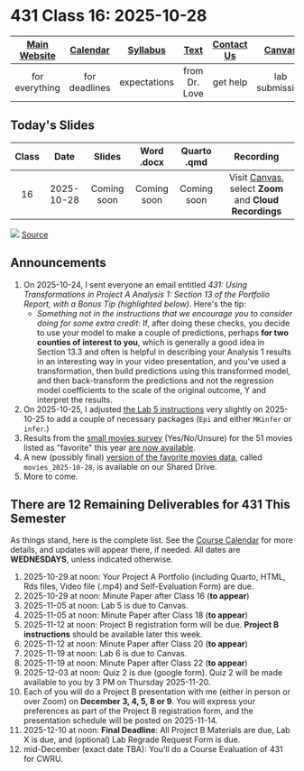 # 431 Class 16: 2025-10-28

[Main Website](https://thomaselove.github.io/431-2025/) | [Calendar](https://thomaselove.github.io/431-2025/calendar.html) | [Syllabus](https://thomaselove.github.io/431-syllabus-2025/) | [Text](https://thomaselove.github.io/431-book/) | [Contact Us](https://thomaselove.github.io/431-2025/contact.html) | [Canvas](https://canvas.case.edu) | [Data and Code](https://github.com/THOMASELOVE/431-data)
:-----------: | :--------------: | :----------: | :---------: | :-------------: | :-----------: | :------------:
for everything | for deadlines | expectations | from Dr. Love | get help | lab submission | for downloads

## Today's Slides

Class | Date | Slides | Word .docx | Quarto .qmd | Recording
:---: | :--------: | :------: | :------: | :------: | :-------------:
16 | 2025-10-28 | Coming soon | Coming soon | Coming soon | Visit [Canvas](https://canvas.case.edu/), select **Zoom** and **Cloud Recordings**

<!-- 

16 | 2025-10-28 | **[Slides 16](https://thomaselove.github.io/431-slides-2025/class16.html)** | **[Word 16](https://thomaselove.github.io/431-slides-2025/class16w.docx)** | **[Code 16](https://github.com/THOMASELOVE/431-slides-2025/blob/main/class16.qmd)** | Visit [Canvas](https://canvas.case.edu/), select **Zoom** and **Cloud Recordings**

-->

![](https://imgs.xkcd.com/comics/replication_crisis.png) [Source](https://xkcd.com/3117/)

## Announcements

1. On 2025-10-24, I sent everyone an email entitled *431: Using Transformations in Project A Analysis 1: Section 13 of the Portfolio Report, with a Bonus Tip (highlighted below)*. Here's the tip:
    - *Something not in the instructions that we encourage you to consider doing for some extra credit*: If, after doing these checks, you decide to use your model to make a couple of predictions, perhaps **for two counties of interest to you**, which is generally a good idea in Section 13.3 and often is helpful in describing your Analysis 1 results in an interesting way in your video presentation, and you've used a transformation, then build predictions using this transformed model, and then back-transform the predictions and not the regression model coefficients to the scale of the original outcome, Y and  interpret the results.
2. On 2025-10-25, I adjusted [the Lab 5 instructions](https://github.com/THOMASELOVE/431-labs-2025/tree/main/lab5) very slightly on 2025-10-25 to add a couple of necessary packages (`Epi` and either `MKinfer` or `infer`.)
3. Results from the [small movies survey](https://github.com/THOMASELOVE/431-classes-2025/blob/main/movies/small_survey.md) (Yes/No/Unsure) for the 51 movies listed as "favorite" this year [are now available](https://github.com/THOMASELOVE/431-classes-2025/blob/main/movies/small_survey.md).
4. A new (possibly final) [version of the favorite movies data](https://github.com/THOMASELOVE/431-classes-2025/tree/main/movies#the-current-version-of-the-data-is-movies_2025-10-28), called `movies_2025-10-28`, is available on our Shared Drive.
5. More to come.

## There are 12 Remaining Deliverables for 431 This Semester

As things stand, here is the complete list. See the [Course Calendar](https://thomaselove.github.io/431-2025/calendar.html) for more details, and updates will appear there, if needed. All dates are **WEDNESDAYS**, unless indicated otherwise.

1. 2025-10-29 at noon: Your Project A Portfolio (including Quarto, HTML, Rds files, Video file (.mp4) and Self-Evaluation Form) are due.
2. 2025-10-29 at noon: Minute Paper after Class 16 (**to appear**)
3. 2025-11-05 at noon: Lab 5 is due to Canvas.
4. 2025-11-05 at noon: Minute Paper after Class 18 (**to appear**)
5. 2025-11-12 at noon: Project B registration form will be due. **Project B instructions** should be available later this week.
6. 2025-11-12 at noon: Minute Paper after Class 20 (**to appear**)
7. 2025-11-19 at noon: Lab 6 is due to Canvas.
8. 2025-11-19 at noon: Minute Paper after Class 22 (**to appear**)
9. 2025-12-03 at noon: Quiz 2 is due (google form). Quiz 2 will be made available to you by 3 PM on Thursday 2025-11-20.
10. Each of you will do a Project B presentation with me (either in person or over Zoom) on **December 3, 4, 5, 8 or 9**. You will express your preferences as part of the Project B registration form, and the presentation schedule will be posted on 2025-11-14.
11. 2025-12-10 at noon: **Final Deadline**: All Project B Materials are due, Lab X is due, and (optional) Lab Regrade Request Form is due.
12. mid-December (exact date TBA): You'll do a Course Evaluation of 431 for CWRU.

